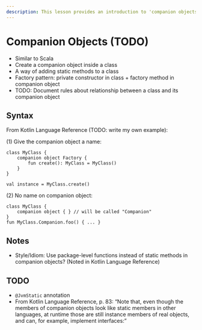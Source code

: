 ```yaml
---
description: This lesson provides an introduction to 'companion objects' in Kotlin, including writing 'apply' and 'unapply' methods.
---
```



# Companion Objects (TODO)

- Similar to Scala
- Create a companion object inside a class
- A way of adding static methods to a class
- Factory pattern: private constructor in class + factory method in companion object
- TODO: Document rules about relationship between a class and its companion object



## Syntax

From Kotlin Language Reference (TODO: write my own example):

(1) Give the companion object a name:

````
class MyClass {
    companion object Factory {
        fun create(): MyClass = MyClass() 
    }
}

val instance = MyClass.create()
````

(2) No name on companion object:

````
class MyClass {
    companion object { } // will be called "Companion"
}
fun MyClass.Companion.foo() { ... }
````



## Notes

- Style/Idiom: Use package-level functions instead of static methods in companion objects? (Noted in Kotlin Language Reference)



## TODO

- `@JvmStatic` annotation
- From Kotlin Language Reference, p. 83: “Note that, even though the members of companion objects look like static members in other languages, at runtime those are still instance members of real objects, and can, for example, implement interfaces:”






